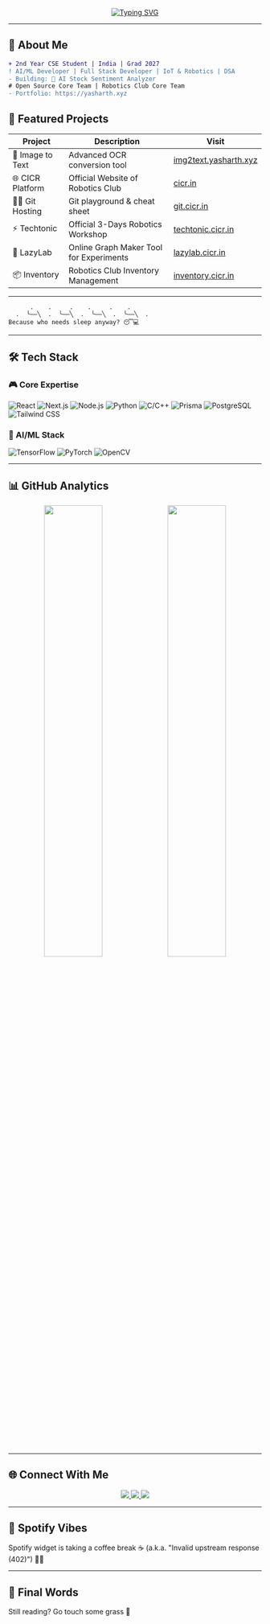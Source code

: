 <p align="center">
  <a href="https://yasharth.xyz" target="_blank">
    <img src="https://readme-typing-svg.demolab.com?font=Fira+Code&size=30&duration=2800&pause=1000&color=7A3FF7&center=true&vCenter=true&width=600&lines=Hey+there!+%F0%9F%91%8B;I'm+%E1%9B%89%E1%9C%AD%EA%9E%B2%F0%9D%94%A6%F0%9D%95%98%F0%9D%95%9A%F0%9D%95%96+%F0%9F%97%9E%EF%B8%8F;AI+Enthusiast+%26+Full+Stack+Developer;Building+the+Future+with+Code+%F0%9F%9A%80" alt="Typing SVG" />
  </a>
</p>

---

## 🚀 About Me  

```diff
+ 2nd Year CSE Student | India | Grad 2027
! AI/ML Developer | Full Stack Developer | IoT & Robotics | DSA
- Building: 🤖 AI Stock Sentiment Analyzer
# Open Source Core Team | Robotics Club Core Team
- Portfolio: https://yasharth.xyz
```

## 🌟 Featured Projects

<div align="center">

| Project | Description | Visit |
|---------|------------|-------|
| 🎨 Image to Text | Advanced OCR conversion tool | [img2text.yasharth.xyz](https://img2text.yasharth.xyz) |
| 🌐 CICR Platform | Official Website of Robotics Club | [cicr.in](https://cicr.in) |
| 👨‍💻 Git Hosting | Git playground & cheat sheet | [git.cicr.in](https://git.cicr.in) |
| ⚡ Techtonic | Official 3-Days Robotics Workshop | [techtonic.cicr.in](https://techtonic.cicr.in) |
| 🧠 LazyLab | Online Graph Maker Tool for Experiments | [lazylab.cicr.in](https://lazylab.cicr.in) |
| 📦 Inventory | Robotics Club Inventory Management | [inventory.cicr.in](https://inventory.cicr.in) |
</div>

---

```ascii
      .    .     .    .     .    .
  .  ╰——╲  .  ╰——╲  .  ╰——╲  .  ╰——╲  .
Because who needs sleep anyway? 😴💻
```

---

## 🛠️ Tech Stack

### 🎮 Core Expertise
<p align="left">  
  <img alt="React" src="https://img.shields.io/badge/react-%2320232a.svg?style=for-the-badge&logo=react&logoColor=%2361DAFB"/>
  <img alt="Next.js" src="https://img.shields.io/badge/Next-black?style=for-the-badge&logo=next.js&logoColor=white"/>
  <img alt="Node.js" src="https://img.shields.io/badge/node.js-6DA55F?style=for-the-badge&logo=node.js&logoColor=white"/>
  <img alt="Python" src="https://img.shields.io/badge/python-3670A0?style=for-the-badge&logo=python&logoColor=ffdd54"/>
  <img alt="C/C++" src="https://img.shields.io/badge/C%2FC++-00599C?style=for-the-badge&logo=c%2B%2B&logoColor=white"/>
  <img alt="Prisma" src="https://img.shields.io/badge/Prisma-3982CE?style=for-the-badge&logo=prisma&logoColor=white"/>
  <img alt="PostgreSQL" src="https://img.shields.io/badge/PostgreSQL-336791?style=for-the-badge&logo=postgresql&logoColor=white"/>
  <img alt="Tailwind CSS" src="https://img.shields.io/badge/TailwindCSS-38B2AC?style=for-the-badge&logo=tailwind-css&logoColor=white"/>
</p>

### 🧠 AI/ML Stack
<p align="left">
  <img alt="TensorFlow" src="https://img.shields.io/badge/TensorFlow-FF6F00?style=for-the-badge&logo=tensorflow&logoColor=white"/>
  <img alt="PyTorch" src="https://img.shields.io/badge/PyTorch-EE4C2C?style=for-the-badge&logo=pytorch&logoColor=white"/>
  <img alt="OpenCV" src="https://img.shields.io/badge/OpenCV-27338e?style=for-the-badge&logo=OpenCV&logoColor=white"/>
</p>

---

## 📊 GitHub Analytics
<div align="center">
  <img width="48%" src="https://github-readme-stats.vercel.app/api?username=yasharth-0910&show_icons=true&theme=radical&hide_border=true" />
  <img width="48%" src="https://github-readme-streak-stats.herokuapp.com/?user=yasharth-0910&theme=radical&hide_border=true" />
</div>

---

## 🌐 Connect With Me
<p align="center">
  <a href="https://yasharth.xyz"> <img src="https://img.shields.io/badge/Portfolio-000000?style=for-the-badge&logo=About.me&logoColor=white"/> </a>
  <a href="https://linkedin.com/in/yasharth-singh-b2493b284/"> <img src="https://img.shields.io/badge/LinkedIn-0077B5?style=for-the-badge&logo=linkedin&logoColor=white"/> </a>
  <a href="https://twitter.com/yash_mera_naam"> <img src="https://img.shields.io/badge/Twitter-1DA1F2?style=for-the-badge&logo=twitter&logoColor=white"/> </a>
</p>

---

## 🎵 Spotify Vibes
Spotify widget is taking a coffee break ☕ (a.k.a. "Invalid upstream response (402)") 🤷‍♂️

---

## 🏁 Final Words
Still reading? Go touch some grass 🌿
